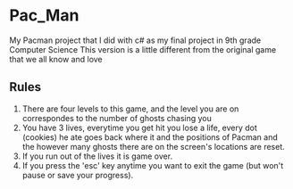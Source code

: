 # Pac_Man
My Pacman project that I did with c# as my final project in 9th grade Computer Science
This version is a little different from the original game that we all know and love
## Rules 
1. There are four levels to this game, and the level you are on correspondes to the number of ghosts chasing you
2. You have 3 lives, everytime you get hit you lose a life, every dot (cookies) he ate goes back where it and the positions of Pacman and the however many ghosts there are on the screen's locations are reset.
3. If you run out of the lives it is game over.
4. If you press the 'esc' key anytime you want to exit the game (but won't pause or save your progress). 